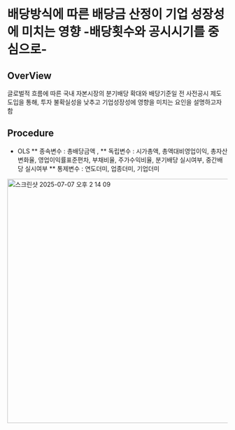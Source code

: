 # 배당방식에 따른 배당금 산정이 기업 성장성에 미치는 영향 -배당횟수와 공시시기를 중심으로-

## OverView
글로벌적 흐름에 따른 국내 자본시장의 분기배당 확대와 배당기준일 전 사전공시 제도 도입을 통해, 투자 불확실성을 낮추고 기업성장성에 영향을 미치는 요인을 설명하고자 함

## Procedure
* OLS 
** 종속변수 : 총배당금액 , 
** 독립변수 : 시가총액, 총액대비영업이익, 총자산변화율, 영업이익률표준편차, 부채비율, 주가수익비율, 분기배당 실시여부, 중간배당 실시여부
** 통제변수 : 연도더미, 업종더미, 기업더미


<img width="558" alt="스크린샷 2025-07-07 오후 2 14 09" src="https://github.com/user-attachments/assets/a99e8d5e-2757-4994-b0bb-d8320d3a17e1" />
